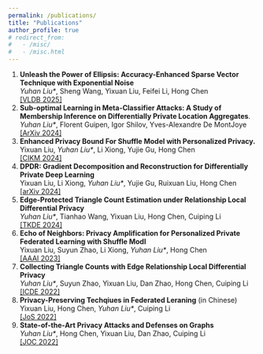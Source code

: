 ```yaml
---
permalink: /publications/
title: "Publications"
author_profile: true
# redirect_from: 
#   - /misc/
#   - /misc.html
---
```

1. **Unleash the Power of Ellipsis: Accuracy-Enhanced Sparse Vector Technique with Exponential Noise**\
*Yuhan Liu\**, Sheng Wang, Yixuan Liu, Feifei Li, Hong Chen\
[\[VLDB 2025\]](https://arxiv.org/pdf/2407.20068)
1. **Sub-optimal Learning in Meta-Classifier Attacks: A Study of Membership Inference on Differentially Private Location Aggregates**.\
*Yuhan Liu\**, Florent Guipen, Igor Shilov, Yves-Alexandre De MontJoye\
[[ArXiv 2024]](https://arxiv.org/pdf/2412.20456)
1. **Enhanced Privacy Bound For Shuffle Model with Personalized Privacy.**\
Yixuan Liu, *Yuhan Liu\**, Li Xiong, Yujie Gu, Hong Chen\
[[CIKM 2024]](https://arxiv.org/pdf/2407.18157)
1. **DPDR: Gradient Decomposition and Reconstruction for Differentially Private Deep Learning**\
Yixuan Liu, Li Xiong, *Yuhan Liu\**, Yujie Gu, Ruixuan Liu, Hong Chen\
[[arXiv 2024]](https://arxiv.org/pdf/2406.02744)
1. **Edge-Protected Triangle Count Estimation under Relationship Local Differential Privacy**\
*Yuhan Liu\**, Tianhao Wang, Yixuan Liu, Hong Chen, Cuiping Li\
[[TKDE 2024]](https://ieeexplore.ieee.org/abstract/document/10480254)
1. **Echo of Neighbors: Privacy Amplification for Personalized Private Federated Learning with Shuffle Modl**\
Yixuan Liu, Suyun Zhao, Li Xiong, *Yuhan Liu\**, Hong Chen\
[[AAAI 2023]](https://ojs.aaai.org/index.php/AAAI/article/download/26400/26172)
1. **Collecting Triangle Counts with Edge Relationship Local Differential Privacy**\
*Yuhan Liu\**, Suyun Zhao, Yixuan Liu, Dan Zhao, Hong Chen, Cuiping Li\
[[ICDE 2022]](https://ieeexplore.ieee.org/abstract/document/9835478)
1. **Privacy-Preserving Techqiues in Federated Leraning** (in Chinese)\
Yixuan Liu, Hong Chen, *Yuhan Liu\**, Cuiping Li\
[[JoS 2022]](https://jos.org.cn/jos/article/pdf/6446)
1. **State-of-the-Art Privacy Attacks and Defenses on Graphs**\
*Yuhan Liu\**, Hong Chen, Yixuan Liu, Dan Zhao, Cuiping Li\
[[JOC 2022]](http://cjc.ict.ac.cn/online/onlinepaper/002-刘宇涵-H-2022425163952.pdf)
